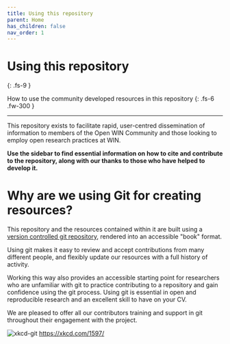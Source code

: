 ```yaml
---
title: Using this repository
parent: Home
has_children: false
nav_order: 1
---
```


# Using this repository
{: .fs-9 }

How to use the community developed resources in this repository
{: .fs-6 .fw-300 }

---

This repository exists to facilitate rapid, user-centred dissemination of information to members of the Open WIN Community and those looking to employ open research practices at WIN.

**Use the sidebar to find essential information on how to cite and contribute to the repository, along with our thanks to those who have helped to develop it.**

# Why are we using Git for creating resources?

This repository and the resources contained within it are built using a [version controlled git repository](https://github.com/cassgvp/WIN-Open-Neuroimaging-Community), rendered into an accessible "book" format.

Using git makes it easy to review and accept contributions from many different people, and flexibly update our resources with a full history of activity.

Working this way also provides an accessible starting point for researchers who are unfamiliar with git to practice contributing to a repository and gain confidence using the git process. Using git is essential in open and reproducible research and an excellent skill to have on your CV.

We are pleased to offer all our contributors training and support in git throughout their engagement with the project.

![xkcd-git](https://imgs.xkcd.com/comics/git.png)
https://xkcd.com/1597/
